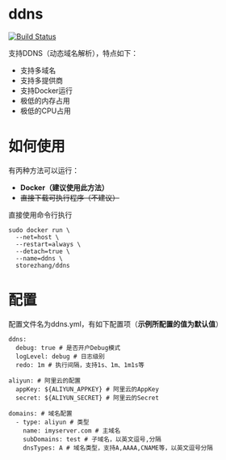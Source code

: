 # ddns
[![Build Status](https://cloud.drone.io/api/badges/storezhang/ddns/status.svg)](https://cloud.drone.io/storezhang/ddns)

支持DDNS（动态域名解析），特点如下：
- 支持多域名
- 支持多提供商
- 支持Docker运行
- 极低的内存占用
- 极低的CPU占用


# 如何使用
有丙种方法可以运行：
- **Docker（建议使用此方法）**
- ~~直接下载可执行程序（不建议）~~

直接使用命令行执行
```
sudo docker run \
  --net=host \
  --restart=always \
  --detach=true \
  --name=ddns \
  storezhang/ddns
```


# 配置
配置文件名为ddns.yml，有如下配置项（**示例所配置的值为默认值**）
```
ddns:
  debug: true # 是否开户Debug模式
  logLevel: debug # 日志级别
  redo: 1m # 执行间隔，支持1s、1m、1m1s等

aliyun: # 阿里云的配置
  appKey: ${ALIYUN_APPKEY} # 阿里云的AppKey
  secret: ${ALIYUN_SECRET} # 阿里云的Secret

domains: # 域名配置
  - type: aliyun # 类型
    name: imyserver.com # 主域名
    subDomains: test # 子域名，以英文逗号,分隔
    dnsTypes: A # 域名类型，支持A,AAAA,CNAME等，以英文逗号分隔
```
